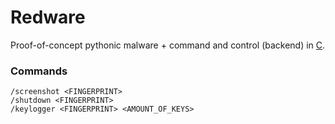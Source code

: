 # Redware
Proof-of-concept pythonic malware + command and control (backend) in [C](https://www.youtube.com/watch?v=tas0O586t80).

### Commands
```
/screenshot <FINGERPRINT>
/shutdown <FINGERPRINT>
/keylogger <FINGERPRINT> <AMOUNT_OF_KEYS>
```